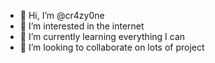 - 👋 Hi, I’m @cr4zy0ne
- 👀 I’m interested in the internet
- 🌱 I’m currently learning everything I can
- 💞️ I’m looking to collaborate on lots of project

<!---
cr4zy0ne/cr4zy0ne is a ✨ special ✨ repository because its `README.md` (this file) appears on your GitHub profile.
You can click the Preview link to take a look at your changes.
--->
